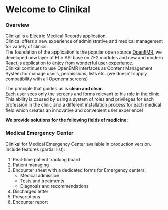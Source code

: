 # Welcome to Clinikal
 
### Overview

Clinikal is a Electric Medical Records application.  
Clinical offers a new experience of administrative and medical management for variety of clinics.  
The foundation of the application is the popular open source [OpenEMR](https://github.com/openemr/openemr), we developed new layer of Fhir API base on ZF2 modules and new and modern React.js application to enjoy from wonderful user experience.  
Clinikal continues to use OpenEMR interfaces as Content Management System for manage users, permissions, lists etc. (we doesn't supply compatibility with all Openemr screens) 

The principle that guides us is **clean and clear**.  
Each user sees only the screens and forms relevant to his role in the clinic.   
This ability is caused by using a system of roles and privileges for each profession in the clinic and a different installation process for each medical field which creates an innovative and convenient user experience!

**We provide solutions for the following fields of medicine:**  

### Medical Emergency Center
Clinikal for Medical Emergency Center available in production version.  
Include features (partial list):  
1. Real-time patient tracking board  
2. Patient managing  
3. Encounter sheet with a dedicated forms for Emergency centers:  
    * Medical admission  
    * Tests and treatments   
    * Diagnosis and recommendations  
4. Discharged letter  
5. Prescriptions  
6. Encounter report  

